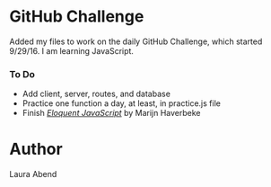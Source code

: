 # GitHub Challenge
Added my files to work on the daily GitHub Challenge, which started 9/29/16. I am learning JavaScript.

### To Do
- Add client, server, routes, and database
- Practice one function a day, at least, in practice.js file
- Finish [*Eloquent JavaScript*](http://eloquentjavascript.net/) by Marijn Haverbeke

# Author
Laura Abend

